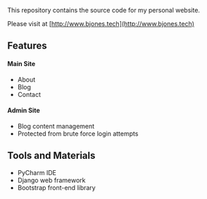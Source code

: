 This repository contains the source code for my personal website.

Please visit at [http://www.bjones.tech](http://www.bjones.tech)

## Features

#### Main Site

* About
* Blog
* Contact

#### Admin Site

* Blog content management
* Protected from brute force login attempts

## Tools and Materials

* PyCharm IDE
* Django web framework
* Bootstrap front-end library